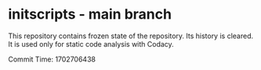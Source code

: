 # initscripts - main branch

This repository contains frozen state of the repository.
Its history is cleared. It is used only for static code
analysis with Codacy.

Commit Time: 1702706438